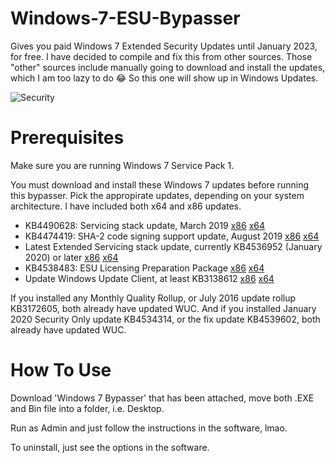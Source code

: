 # Windows-7-ESU-Bypasser
Gives you paid Windows 7 Extended Security Updates until January 2023, for free. I have decided to compile and fix this from other sources. Those "other" sources include manually going to download and install the updates, which I am too lazy to do 😂 So this one will show up in Windows Updates.

![Security](https://i.imgur.com/iD6CcbZ.png)

# Prerequisites

Make sure you are running Windows 7 Service Pack 1.

You must download and install these Windows 7 updates before running this bypasser. Pick the appropirate updates, depending on your system architecture. I have included both x64 and x86 updates.

- KB4490628: Servicing stack update, March 2019 
[x86](http://download.windowsupdate.com/c/msdownload/update/software/secu/2019/03/windows6.1-kb4490628-x86_3cdb3df55b9cd7ef7fcb24fc4e237ea287ad0992.msu)
[x64](http://download.windowsupdate.com/c/msdownload/update/software/secu/2019/03/windows6.1-kb4490628-x64_d3de52d6987f7c8bdc2c015dca69eac96047c76e.msu)
- KB4474419: SHA-2 code signing support update, August 2019
[x86](http://download.windowsupdate.com/c/msdownload/update/software/secu/2019/09/windows6.1-kb4474419-v3-x86_0f687d50402790f340087c576886501b3223bec6.msu)
[x64](http://download.windowsupdate.com/c/msdownload/update/software/secu/2019/09/windows6.1-kb4474419-v3-x64_b5614c6cea5cb4e198717789633dca16308ef79c.msu)
- Latest Extended Servicing stack update, currently KB4536952 (January 2020) or later
[x86](http://download.windowsupdate.com/d/msdownload/update/software/secu/2020/01/windows6.1-kb4536952-x86_f3b49481187651f64f13a0369c86ad7caa83b190.msu)
[x64](http://download.windowsupdate.com/c/msdownload/update/software/secu/2020/01/windows6.1-kb4536952-x64_87f81056110003107fa0e0ec35a3b600ef300a14.msu)
- KB4538483: ESU Licensing Preparation Package
[x86](http://download.windowsupdate.com/c/msdownload/update/software/secu/2020/02/windows6.1-kb4538483-x86_ad01b9ae3388f75bf3280a5b7574a66e319c43bc.msu)
[x64](http://download.windowsupdate.com/c/msdownload/update/software/secu/2020/02/windows6.1-kb4538483-x64_5c1336947b1d530b1d7adc2c1fe966edb71aed6b.msu)
- Update Windows Update Client, at least KB3138612
[x86](http://download.windowsupdate.com/d/msdownload/update/software/updt/2016/02/windows6.1-kb3138612-x86_6e90531daffc13bc4e92ecea890e501e807c621f.msu)
[x64](http://download.windowsupdate.com/d/msdownload/update/software/updt/2016/02/windows6.1-kb3138612-x64_f7b1de8ea7cf8faf57b0138c4068d2e899e2b266.msu)

If you installed any Monthly Quality Rollup, or July 2016 update rollup KB3172605, both already have updated WUC.
And if you installed January 2020 Security Only update KB4534314, or the fix update KB4539602, both already have updated WUC.

# How To Use

Download 'Windows 7 Bypasser' that has been attached, move both .EXE and Bin file into a folder, i.e. Desktop.

Run as Admin and just follow the instructions in the software, lmao.

To uninstall, just see the options in the software.
